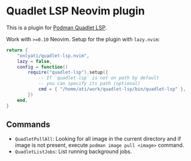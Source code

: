# Quadlet LSP Neovim plugin

This is a plugin for
[Podman Quadlet LSP](https://github.com/onlyati/quadlet-lsp/).

Work with `>=0.10` Neovim. Setup for the plugin with `lazy.nvim`:

```lua
return {
    "onlyati/quadlet-lsp.nvim",
    lazy = false,
    config = function()
        require("quadlet-lsp").setup({
            -- If `quadlet-lsp` is not on path by default
            -- you can specify its path (optional)
            cmd = { "/home/ati/work/quadlet-lsp/bin/quadlet-lsp" },
        })
    end,
}
```

## Commands

- `QuadletPullAll`: Looking for all image in the current directory and if image
  is not present, execute `podman image pull <image>` command.
- `QuadletListJobs`: List running background jobs.
